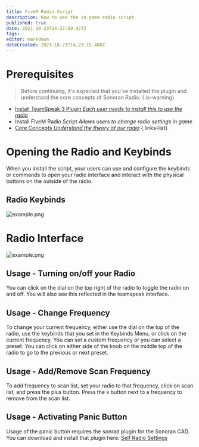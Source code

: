 ```yaml
---
title: FiveM Radio Script
description: How to use the in game radio script
published: true
date: 2021-10-23T14:37:59.927Z
tags: 
editor: markdown
dateCreated: 2021-10-23T14:23:15.408Z
---
```


# Prerequisites

> Before continuing, it's expected that you've installed the plugin and understand the core concepts of Sonoran Radio.
{.is-warning}

- [Install TeamSpeak 3 Plugin *Each user needs to install this to use the radio*](/tutorials/install-plugin)
- Install FiveM Radio Script *Allows users to change radio settings in game*
- [Core Concepts *Understand the theory of our radio*](/tutorials/core-concepts)
{.links-list}

# Opening the Radio and Keybinds

When you install the script, your users can use and configure the keybinds or commands to open your radio interface and interact with the physical buttons on the outside of the radio.

## Radio Keybinds
![example.png](https://i.imgur.com/NGuXyo9.png)

# Radio Interface

![example.png](https://cdn.discordapp.com/attachments/851253011791609867/901356923876679690/unknown.png)

## Usage - Turning on/off your Radio

You can click on the dial on the top right of the radio to toggle the radio on and off. You will also see this reflected in the teamspeak interface.

## Usage - Change Frequency

To change your current frequency, either use the dial on the top of the radio, use the keybinds that you set in the Keybinds Menu, or click on the current frequency. You can set a custom frequency or you can select a preset. You can click on either side of the knob on the middle top of the radio to go to the previous or next preset.

## Usage - Add/Remove Scan Frequency

To add frequency to scan list, set your radio to that frequency, click on scan list, and press the plus button. Press the x button next to a frequency to remove from the scan list.

## Usage - Activating Panic Button

Usage of the panic button requires the sonrad plugin for the Sonoran CAD. You can download and install that plugin here: [Self Radio Settings](https://github.com/Sonoran-Software/sonoran_sonrad)